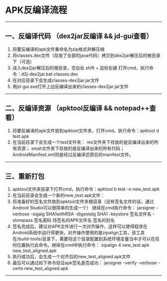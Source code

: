 ﻿# APK反编译流程


----------

## 一、反编译代码 （dex2jar反编译 && jd-gui查看）

1. 将要反编译的apk文件重命名为zip格式并解压缩
2. 将classes.dex文件（存放了全部的java代码）拷贝到dex2jar解压后的根目录下（可选）
3. 进入dex2jar解压后的根目录，空白处 shift + 鼠标右键 打开cmd，执行命令：d2j-dex2jar.bat classes.dex
4. 在对应目录下会生成classes-dex2jar.jar文件
5. 用jd-gui.exe打开上边反编译出来的classes-dex2jar.jar文件

----------

## 二、反编译资源 （apktool反编译 && notepad++查看）

1. 将要反编译的apk文件放到apktool文件夹，打开cmd，执行命令：apktool d test.apk
2. 在当前目录下会生成一个test文件夹：
res文件夹下存放的是反编译出来的所有资源；
smali文件夹下存放的是反编译出来的所有代码；
AndroidManifest.xml则是经过反编译还原后的manifest文件。

----------

## 三、重新打包

1. apktool文件夹目录下打开cmd，执行命令：apktool b test -o new_test.apk
2. 在当前目录会生成一个新的new_test.apk文件：
3. 将准备好的签名文件放到apktool文件夹根目录（没有签名文件的话，通过Android Studio可以很简单的生成一个）
继续在cmd执行命令：
jarsigner -verbose -sigalg SHA1withRSA -digestalg SHA1 -keystore 签名文件名 -storepass 签名密码 待签名的APK文件名 签名的别名
4. 签名完成后，建议对APK文件进行一次对齐操作，这样可以使得程序在Android系统中运行得更快，对齐操作使用的是zipalign工具，该工具在<Android SDK>/build-tools/<version>目录下，需要将这个目录配置到系统环境变量当中才可以在任何位置执行此命令。继续在cmd中执行命令：
zipalign 4 new_test.apk new_test_aligned.apk
5. 执行成功后，会生成一个对齐后的new_test_aligned.apk文件
6. 最后可以通过如下命令验证apk签名是否成功：
jarsigner -verify -verbose -certs new_test_aligned.apk

----------
